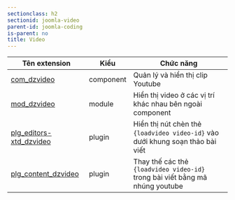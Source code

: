 ```yaml
---
sectionclass: h2
sectionid: joomla-video
parent-id: joomla-coding
is-parent: no
title: Video
---
```


| Tên extension | Kiểu | Chức năng |
|------------------|-------------------|-----------|
| [com_dzvideo](https://github.com/dzdevteam/com_dzvideo) | component | Quản lý và hiển thị clip Youtube |
| [mod_dzvideo](https://github.com/dzdevteam/mod_dzvideo) | module | Hiển thị video ở các vị trí khác nhau bên ngoài component |
| [plg_editors-xtd_dzvideo](https://github.com/dzdevteam/plg_editors-xtd_dzvideo) | plugin | Hiển thị nút chèn thẻ `{loadvideo video-id}` vào dưới khung soạn thảo bài viết |
| [plg_content_dzvideo](https://github.com/dzdevteam/plg_content_dzvideo) | plugin | Thay thế các thẻ `{loadvideo video-id}` trong bài viết bằng mã nhúng youtube|
